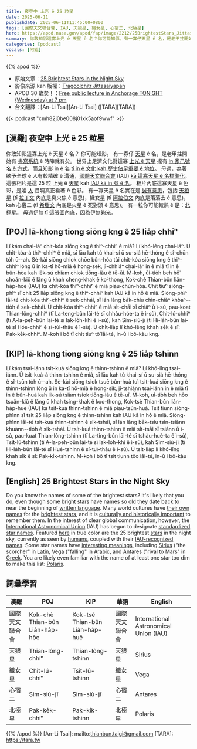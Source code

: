 ```yaml
---
title: 夜空中 上光 ê 25 粒星
date: 2025-06-11
publishdate: 2025-06-11T11:45:00+0800
tags: [國際天文聯合會, IAU, 天狼星, 織女星, 心宿二, 北極星]
hero: https://apod.nasa.gov/apod/fap/image/2212/25BrightestStars_Jittasaiyapan_960.jpg
summary: 你敢知影這寡上光 ê 天星 ê 名？你可能知影。有一寡仔天星 ê 名，是老甲拄開始有書寫系統 ê 時陣就有矣。
categories: [podcast]
vocals: [阿錕]
---
```


{{% apod %}}

- 原始文章：[25 Brightest Stars in the Night Sky](https://apod.nasa.gov/apod/ap250611.html)
- 影像來源 kah 版權：[Tragoolchitr Jittasaiyapan](https://www.instagram.com/t._jittasaiyapan/)
- APOD 30 歲矣！：[Free public lecture in Anchorage TONIGHT (Wednesday) at 7 pm](https://www.facebook.com/photo?fbid=1236113895188422&set=a.439352174864602)
- 台文翻譯：[An-Li Tsai][An-Li Tsai] ([TARA][TARA])

{{< podcast "cmh82j0be008j01xk5aof9wwf" >}}

## [漢羅] 夜空中 上光 ê 25 粒星
你敢知影這寡上光 ê 天星 ê 名？
你可能知影。
有一寡仔 [天星][star] ê 名，是老甲拄開始有 [書寫系統][written language] ê 時陣就有矣。
世界上足濟文化對這寡 [上光 ê 天星][brightest stars] 攏有 [in 家己號名 ê 方式][their own names t]，而且知影 in ê 名 [tī in ê 文化 kah 歷史佔足重要 ê 地位][culturally and historically important]。
毋過，為著欲予全球 ê 人有較精確 ê 溝通，[國際天文聯合會][International Astronomical Union] (IAU) [kā 這寡天星 ê 名標準化][standardized star names]。
這張相片是這 25 粒 上光 ê [天星][stars] kah [IAU kā in 號 ê 名][IAU-recognized names]。
相片內底這寡天星 ê 色彩，是咱 [人][humans] 目睭真正看著 ê 色彩。
有一寡天星 ê 名實在是 [誠有意思][interesting meanings]，包括 [天狼星][Sirius] (tī [拉丁文][Latin] 內底是臭火焦 ê 意思)，織女星 (tī [阿拉伯文][Arabic] 內底是落落去 ê 意思)，kah 心宿二 (tī [希臘文][Greek] 內底是火星 ê 死對頭 ê 意思)。
有一粒你可能較熟 ê 是：[北極星][Polaris]。
毋過伊無 tī 這張圖內底，因為伊無夠光。


## [POJ] Iā-khong tiong siōng kng ê 25 lia̍p chhiⁿ
Lí kám chai-iáⁿ chit-kóa siōng kng ê thiⁿ-chhiⁿ ê miâ?
Lí khó-lêng chai-iáⁿ.
Ū chi̍t-kóa-á thiⁿ-chhiⁿ ê miâ, sī lāu kah tú khai-sí ū su-siá hē-thóng ê sî-chūn to̍h ū--ah.
Sè-kài siōng chiok chōe bûn-hòa tùi chit-kóa siōng kng ê thiⁿ-chhiⁿ lóng ū in ka-tī hō-miâ ê hong-sek, jî-chhiáⁿ chai-iáⁿ in ê miâ tī in ê bûn-hòa kah le̍k-sú chiàm chiok tiōng-iàu ê tē-ūi.
M̄-koh, ūi-tio̍h beh hō͘ choân-kiû ê lâng ū khah cheng-khak ê ko͘-thong, Kok-chè Thian-bûn liân-ha̍p-hōe (IAU) kā chit-kóa thiⁿ-chhiⁿ ê miâ piau-chún-hòa.
Chit tiuⁿ siòng-phìⁿ sī chit 25 lia̍p siōng kng ê thiⁿ-chhiⁿ kah IAU kā in hō ê miâ.
Siòng-phìⁿ lāi-té chit-kóa thiⁿ-chhiⁿ ê sek-chhái, sī lán lâng ba̍k-chiu chin-chiàⁿ khòaⁿ--tio̍h ê sek-chhái.
Ū chi̍t-kóa thiⁿ-chhiⁿ ê miâ si̍t-chāi sī chiâⁿ ū ì-sù, pau-koat Thian-lông-chhiⁿ (tī La-teng-bûn lāi-té sī chhàu-hóe-ta ê ì-sù), Chit-lú-chhiⁿ (tī A-la-peh-bûn lāi-té sī lak-lo̍h-khì ê ì-sù), kah Sim-siù-jī (tī Hi-la̍h-bûn lāi-té sī Hóe-chhiⁿ ê sí-tùi-thâu ê ì-sù).
Ū chi̍t-lia̍p lí khó-lêng khah se̍k ê sī: Pak-ke̍k-chhiⁿ.
M̄-koh i bô tī chit tiuⁿ tô͘ lāi-té, in-ū i bô-kàu kng.

## [KIP] Iā-khong tiong siōng kng ê 25 lia̍p tshinn
Lí kám tsai-iánn tsit-kuá siōng kng ê thinn-tshinn ê miâ?
Lí khó-lîng tsai-iánn.
Ū tsi̍t-kuá-á thinn-tshinn ê miâ, sī lāu kah tú khai-sí ū su-siá hē-thóng ê sî-tsūn to̍h ū--ah.
Sè-kài siōng tsiok tsuē bûn-huà tuì tsit-kuá siōng kng ê thinn-tshinn lóng ū in ka-tī hō-miâ ê hong-sik, jî-tshiánn tsai-iánn in ê miâ tī in ê bûn-huà kah li̍k-sú tsiàm tsiok tiōng-iàu ê tē-uī.
M̄-koh, uī-tio̍h beh hōo tsuân-kiû ê lâng ū khah tsing-khak ê koo-thong, Kok-tsè Thian-bûn liân-ha̍p-huē (IAU) kā tsit-kuá thinn-tshinn ê miâ piau-tsún-huà.
Tsit tiunn siòng-phìnn sī tsit 25 lia̍p siōng kng ê thinn-tshinn kah IAU kā in hō ê miâ.
Siòng-phìnn lāi-té tsit-kuá thinn-tshinn ê sik-tshái, sī lán lâng ba̍k-tsiu tsin-tsiànn khuànn--tio̍h ê sik-tshái.
Ū tsi̍t-kuá thinn-tshinn ê miâ si̍t-tsāi sī tsiânn ū ì-sù, pau-kuat Thian-lông-tshinn (tī La-ting-bûn lāi-té sī tshàu-hué-ta ê ì-sù), Tsit-lú-tshinn (tī A-la-peh-bûn lāi-té sī lak-lo̍h-khì ê ì-sù), kah Sim-siù-jī (tī Hi-la̍h-bûn lāi-té sī Hué-tshinn ê sí-tuì-thâu ê ì-sù).
Ū tsi̍t-lia̍p lí khó-lîng khah si̍k ê sī: Pak-ki̍k-tshinn.
M̄-koh i bô tī tsit tiunn tôo lāi-té, in-ū i bô-kàu kng.

## [English] 25 Brightest Stars in the Night Sky
Do you know the names of some of the brightest stars?
It's likely that you do, even though some bright [star][star]s have names so old they date back to near the beginning of [written language][written language].
Many world cultures have [their own names][their own names e] for the [brightest stars][brightest stars], and it is [culturally and historically important][culturally and historically important] to remember them.
In the interest of clear global communication, however, the [International Astronomical Union][International Astronomical Union] (IAU) has begun to designate [standardized star names][standardized star names].
Featured [here][here] in true color are the 25 brightest [stars][stars] in the night sky, currently as seen by [humans][humans], coupled with their [IAU-recognized names][IAU-recognized names].
Some star names have [interesting meanings][interesting meanings], including [Sirius][Sirius] ("the scorcher" in [Latin][Latin], Vega ("falling" in [Arabic][Arabic], and Antares ("rival to Mars" in [Greek][Greek].
You are likely even familiar with the name of at least one star too dim to make this list: [Polaris][Polaris].

## 詞彙學習

|漢羅|POJ|KIP|華語|English|
|-|-|-|-|-|
|國際天文聯合會|Kok-chè Thian-bûn Liân-ha̍p-hōe|Kok-tsè Thian-bûn Liân-ha̍p-huē|國際天文聯合會|International Astronomical Union (IAU)|
|天狼星|Thian-lông-chhiⁿ|Thian-lông-tshinn|天狼星|Sirius|
|織女星|Chit-lú-chhiⁿ|Tsit-lú-tshinn|織女星|Vega|
|心宿二|Sim-siù-jī|Sim-siù-jī|心宿二|Antares|
|北極星|Pak-ke̍k-chhiⁿ|Pak-ki̍k-tshinn|北極星|Polaris|

{{% /apod %}}
[An-Li Tsai]: mailto:thianbun.taigi@gmail.com
[TARA]: https://tara.tw

[copyright]: https://apod.nasa.gov/apod/fap/lib/about_apod.html#srapply
[License3]: https://creativecommons.org/licenses/by-nc-nd/3.0/
[License2]:https://creativecommons.org/licenses/by-nc-nd/2.0/

[star]:https://en.wikipedia.org/wiki/Star
[written language]:https://en.wikipedia.org/wiki/List_of_languages_by_first_written_accounts
[their own names e]:https://apod.nasa.gov/apod/ap210112.html
[their own names t]:https://apod.tw/daily/20210112/
[brightest stars]:https://en.wikipedia.org/wiki/List_of_brightest_stars#Main_table
[culturally and historically important]:https://whc.unesco.org/en/about/
[International Astronomical Union]:https://www.iau.org/administration/about/
[standardized star names]:https://en.wikipedia.org/wiki/IAU_Working_Group_on_Star_Names
[here]:https://www.instagram.com/p/BzIRSbpFO4x/
[stars]:https://science.nasa.gov/astrophysics/focus-areas/how-do-stars-form-and-evolve
[humans]:https://apod.nasa.gov/apod/ap190818.html
[IAU-recognized names]:https://en.wikipedia.org/wiki/List_of_proper_names_of_stars
[interesting meanings]:https://www.petsworld.in/blog/wp-content/uploads/2017/01/Pic-2.jpeg
[Sirius]:https://apod.nasa.gov/apod/ap000611.html
[Latin]:https://en.wikipedia.org/wiki/Latin
[Arabic]:https://en.wikipedia.org/wiki/List_of_Arabic_star_names
[Greek]:https://en.wikipedia.org/wiki/Proto-Greek_language
[Polaris]:https://en.wikipedia.org/wiki/Polaris
